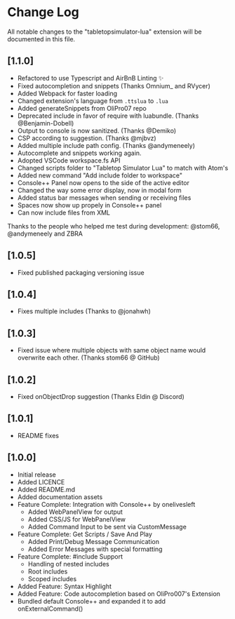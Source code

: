 # Change Log

All notable changes to the "tabletopsimulator-lua" extension will be documented in this file.

## [1.1.0]

- Refactored to use Typescript and AirBnB Linting ✨
- Fixed autocompletion and snippets (Thanks Omnium_ and RVycer)
- Added Webpack for faster loading
- Changed extension's language from `.ttslua` to `.lua`
- Added generateSnippets from OliPro07 repo
- Deprecated include in favor of require with luabundle. (Thanks @Benjamin-Dobell)
- Output to console is now sanitized. (Thanks @Demiko)
- CSP according to suggestion. (Thanks @mjbvz)
- Added multiple include path config. (Thanks @andymeneely)
- Autocomplete and snippets working again.
- Adopted VSCode workspace.fs API
- Changed scripts folder to "Tabletop Simulator Lua" to match with Atom's
- Added new command "Add include folder to workspace"
- Console++ Panel now opens to the side of the active editor
- Changed the way some error display, now in modal form
- Added status bar messages when sending or receiving files
- Spaces now show up propely in Console++ panel
- Can now include files from XML

Thanks to the people who helped me test during development: @stom66, @andymeneely and ZBRA

## [1.0.5]

- Fixed published packaging versioning issue

## [1.0.4]

- Fixes multiple includes (Thanks to @jonahwh)

## [1.0.3]

- Fixed issue where multiple objects with same object name would overwrite each other. (Thanks stom66 @ GitHub)

## [1.0.2]

- Fixed onObjectDrop suggestion (Thanks Eldin @ Discord)

## [1.0.1]

- README fixes

## [1.0.0]

- Initial release
- Added LICENCE
- Added README.md
- Added documentation assets
- Feature Complete: Integration with Console++ by onelivesleft
  - Added WebPanelView for output
  - Added CSS/JS for WebPanelView
  - Added Command Input to be sent via CustomMessage
- Feature Complete: Get Scripts / Save And Play
  - Added Print/Debug Message Communication
  - Added Error Messages with special formatting
- Feature Complete: #include Support
  - Handling of nested includes
  - Root includes
  - Scoped includes
- Added Feature: Syntax Highlight
- Added Feature: Code autocompletion based on OliPro007's Extension
- Bundled default Console++ and expanded it to add onExternalCommand()

